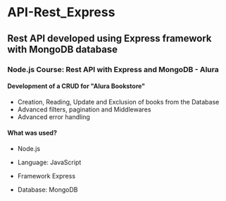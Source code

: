 # API-Rest_Express
## Rest API developed using Express framework with MongoDB database
### Node.js Course: Rest API with Express and MongoDB - Alura
#### **Development of a CRUD for "Alura Bookstore"**

- Creation, Reading, Update and Exclusion of books from the Database
- Advanced filters, pagination and Middlewares 
- Advanced error handling

#### **What was used?**

- Node.js

- Language: JavaScript

- Framework Express

- Database: MongoDB
